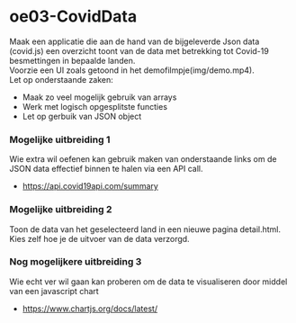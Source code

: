 # oe03-CovidData
Maak een applicatie die aan de hand van de bijgeleverde Json data (covid.js) een overzicht toont van de data met betrekking tot Covid-19 besmettingen in bepaalde landen.<br/> Voorzie een UI zoals getoond in het demofilmpje(img/demo.mp4).<br/>
Let op onderstaande zaken:
* Maak zo veel mogelijk gebruik van arrays
* Werk met logisch opgesplitste functies
* Let op gerbuik van JSON object

### Mogelijke uitbreiding 1
Wie extra wil oefenen kan gebruik maken van onderstaande links om de JSON data effectief binnen te halen via een API call.
* https://api.covid19api.com/summary

### Mogelijke uitbreiding 2
Toon de data van het geselecteerd land in een nieuwe pagina detail.html.
Kies zelf hoe je de uitvoer van de data verzorgd.


### Nog mogelijkere uitbreiding 3
Wie echt ver wil gaan kan proberen om de data te visualiseren door middel van een javascript chart
* https://www.chartjs.org/docs/latest/

